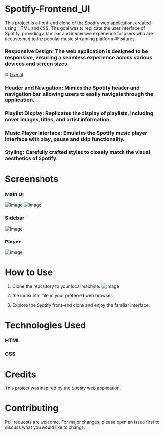 # Spotify-Frontend_UI
This project is a front-end clone of the Spotify web application, created using HTML and CSS. The goal was to replicate the user interface of Spotify, providing a familiar and immersive experience for users who are accustomed to the popular music streaming platform
#Features
### Responsive Design: The web application is designed to be responsive, ensuring a seamless experience across various devices and screen sizes.

🌐 [Live at](https://chaudharysumit001.github.io/Spotify-Frontend_UI/)

### Header and Navigation: Mimics the Spotify header and navigation bar, allowing users to easily navigate through the application.

### Playlist Display: Replicates the display of playlists, including cover images, titles, and artist information.

### Music Player Interface: Emulates the Spotify music player interface with play, pause and skip functionality.

### Styling: Carefully crafted styles to closely match the visual aesthetics of Spotify.

# Screenshots

### Main UI
![image](https://github.com/chaudharysumit001/Spotify-Frontend_UI/assets/86030135/00ba7c0c-d301-4d31-abe7-1ec43d2c13d6)
![image](https://github.com/chaudharysumit001/Spotify-Frontend_UI/assets/86030135/d7694854-6b9d-4859-b66f-a15fe7e2a45d)
### Sidebar
![image](https://github.com/chaudharysumit001/Spotify-Frontend_UI/assets/86030135/a05a9f00-b68d-4c07-8e17-7f2f10682c0a)
### Player
![image](https://github.com/chaudharysumit001/Spotify-Frontend_UI/assets/86030135/dfcf60f2-e4e6-48f8-ac48-c708fdf4e82e)

# How to Use
1. Clone the repository to your local machine.
![image](https://github.com/chaudharysumit001/Spotify-Frontend_UI/assets/86030135/ecc2e176-a0fd-48f0-974e-daf7d43ae87a)

2. the index.html file in your preferred web browser.

3. Explore the Spotify front-end clone and enjoy the familiar interface.
   
# Technologies Used
### HTML
### CSS

# Credits
This project was inspired by the Spotify web application.

# Contributing

Pull requests are welcome. For major changes, please open an issue first to discuss what you would like to change.
